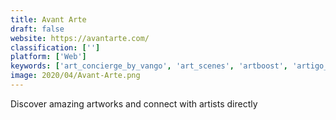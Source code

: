 ```yaml
---
title: Avant Arte
draft: false 
website: https://avantarte.com/
classification: ['']
platform: ['Web']
keywords: ['art_concierge_by_vango', 'art_scenes', 'artboost', 'artigo_for_ios', 'artmajeur', 'artspace', 'artstarter', 'artsy', 'artyou_global', 'binned_art', 'gift_wrap_my_face', 'laser_tweets', 'magnus', 'only_1_available', 'patent_wall_art', 'retro_patents', 'singulart', 'saatchi_art', 'saatchi_art_match', 'weeeart', 'wikiart', 'dot.gallery', 'wrap.me']
image: 2020/04/Avant-Arte.png
---
```

Discover amazing artworks and connect with artists directly